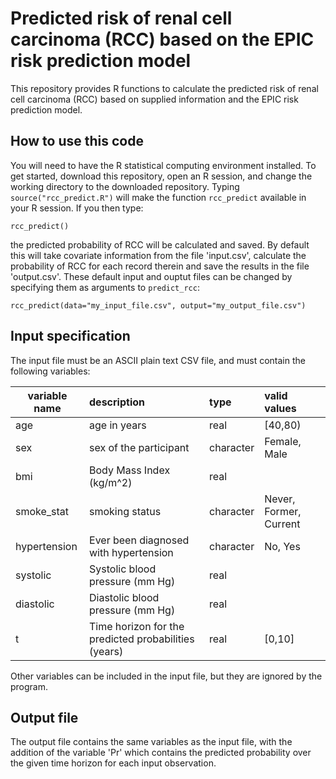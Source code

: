 # Predicted risk of renal cell carcinoma (RCC) based on the EPIC risk prediction model
This repository provides R functions to calculate the predicted risk of
renal cell carcinoma (RCC) based on supplied information and the EPIC risk
prediction model.

## How to use this code
You will need to have the R statistical computing environment installed. To get started,
download this repository, open an R session, and change the working directory to the downloaded
repository. Typing `source("rcc_predict.R")` will make the function `rcc_predict` available
in your R session. If you then type:
```
rcc_predict()
```
the predicted probability of RCC will be calculated and saved. By default this will
take covariate information from the file 'input.csv', calculate the probability of RCC 
for each record therein and save the results in the file 'output.csv'. These default input and ouptut
files can be changed by specifying them as arguments to `predict_rcc`:
```
rcc_predict(data="my_input_file.csv", output="my_output_file.csv")
```

## Input specification
The input file must be an ASCII plain text CSV file, and must contain
the following variables:

variable name | description | type | valid values
--------------|:------------|:-----|:-------------
age | age in years | real | [40,80)
sex | sex of the participant | character | Female, Male
bmi | Body Mass Index (kg/m^2) | real | 
smoke\_stat | smoking status | character | Never, Former, Current
hypertension | Ever been diagnosed with hypertension | character | No, Yes
systolic | Systolic blood pressure (mm Hg) | real |
diastolic | Diastolic blood pressure (mm Hg) | real |
t | Time horizon for the predicted probabilities (years) | real | [0,10]


Other variables can be included in the input file, but they are
ignored by the program.

## Output file
The output file contains the same variables as the input file, with
the addition of the variable 'Pr' which contains the predicted
probability over the given time horizon for each input observation.
